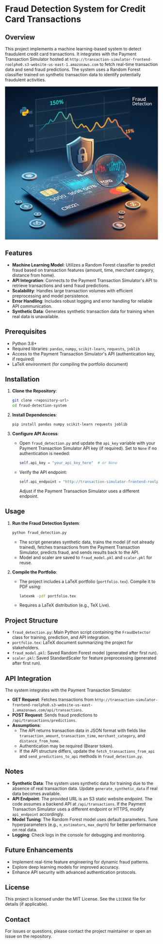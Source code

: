 # Fraud Detection System for Credit Card Transactions

## Overview
This project implements a machine learning-based system to detect fraudulent credit card transactions. It integrates with the Payment Transaction Simulator hosted at `http://transaction-simulator-frontend-roolpho0.s3-website-us-east-1.amazonaws.com` to fetch real-time transaction data and send fraud predictions. The system uses a Random Forest classifier trained on synthetic transaction data to identify potentially fraudulent activities.

![Fraud Detection System Screenshot](https://github.com/ties2/Fraud_Detection/blob/main/fraud%20detection%20system.jpg)


## Features
- **Machine Learning Model**: Utilizes a Random Forest classifier to predict fraud based on transaction features (amount, time, merchant category, distance from home).
- **API Integration**: Connects to the Payment Transaction Simulator's API to retrieve transactions and send fraud predictions.
- **Scalability**: Handles large transaction volumes with efficient preprocessing and model persistence.
- **Error Handling**: Includes robust logging and error handling for reliable API communication.
- **Synthetic Data**: Generates synthetic transaction data for training when real data is unavailable.

## Prerequisites
- Python 3.8+
- Required libraries: `pandas`, `numpy`, `scikit-learn`, `requests`, `joblib`
- Access to the Payment Transaction Simulator's API (authentication key, if required)
- LaTeX environment (for compiling the portfolio document)

## Installation
1. **Clone the Repository**:
   ```bash
   git clone <repository-url>
   cd fraud-detection-system
   ```

2. **Install Dependencies**:
   ```bash
   pip install pandas numpy scikit-learn requests joblib
   ```

3. **Configure API Access**:
   - Open `fraud_detection.py` and update the `api_key` variable with your Payment Transaction Simulator API key (if required). Set to `None` if no authentication is needed:
     ```python
     self.api_key = "your_api_key_here"  # or None
     ```
   - Verify the API endpoint:
     ```python
     self.api_endpoint = "http://transaction-simulator-frontend-roolpho0.s3-website-us-east-1.amazonaws.com/api/transactions"
     ```
     Adjust if the Payment Transaction Simulator uses a different endpoint.

## Usage
1. **Run the Fraud Detection System**:
   ```bash
   python fraud_detection.py
   ```
   - The script generates synthetic data, trains the model (if not already trained), fetches transactions from the Payment Transaction Simulator, predicts fraud, and sends results back to the API.
   - Model and scaler are saved to `fraud_model.pkl` and `scaler.pkl` for reuse.

2. **Compile the Portfolio**:
   - The project includes a LaTeX portfolio (`portfolio.tex`). Compile it to PDF using:
     ```bash
     latexmk -pdf portfolio.tex
     ```
   - Requires a LaTeX distribution (e.g., TeX Live).

## Project Structure
- `fraud_detection.py`: Main Python script containing the `FraudDetector` class for training, prediction, and API integration.
- `portfolio.tex`: LaTeX document summarizing the project for stakeholders.
- `fraud_model.pkl`: Saved Random Forest model (generated after first run).
- `scaler.pkl`: Saved StandardScaler for feature preprocessing (generated after first run).

## API Integration
The system integrates with the Payment Transaction Simulator:
- **GET Request**: Fetches transactions from `http://transaction-simulator-frontend-roolpho0.s3-website-us-east-1.amazonaws.com/api/transactions`.
- **POST Request**: Sends fraud predictions to `/api/transactions/predictions`.
- **Assumptions**:
  - The API returns transaction data in JSON format with fields like `transaction_amount`, `transaction_time`, `merchant_category`, and `distance_from_home`.
  - Authentication may be required (Bearer token).
  - If the API structure differs, update the `fetch_transactions_from_api` and `send_predictions_to_api` methods in `fraud_detection.py`.

## Notes
- **Synthetic Data**: The system uses synthetic data for training due to the absence of real transaction data. Update `generate_synthetic_data` if real data becomes available.
- **API Endpoint**: The provided URL is an S3 static website endpoint. The code assumes a backend API at `/api/transactions`. If the Payment Transaction Simulator uses a different endpoint or HTTPS, modify `api_endpoint` accordingly.
- **Model Tuning**: The Random Forest model uses default parameters. Tune hyperparameters (e.g., `n_estimators`, `max_depth`) for better performance on real data.
- **Logging**: Check logs in the console for debugging and monitoring.

## Future Enhancements
- Implement real-time feature engineering for dynamic fraud patterns.
- Explore deep learning models for improved accuracy.
- Enhance API security with advanced authentication protocols.

## License
This project is licensed under the MIT License. See the `LICENSE` file for details (if applicable).

## Contact
For issues or questions, please contact the project maintainer or open an issue on the repository.